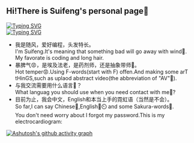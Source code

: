 ## Hi!There is Suifeng's personal page👋
[![Typing SVG](https://readme-typing-svg.demolab.com?font=Fira+Code&pause=3000&color=F7B6B1&width=400&lines=善待生活，热爱一切，经常开怀大笑。;你不必独自面对。+从现在起，让世界感受痛楚。)](https://git.io/typing-svg)<br>
[![Typing SVG](https://readme-typing-svg.demolab.com?font=Fira+Code&pause=3000&color=F7B6B1&width=500&lines=Live+well,love+lots,and+laugh+often.;You+don't+need+facing+alone.;ここより+世界に痛みを。)](https://git.io/typing-svg)<br>
* 我是随风，爱好编程，头发特长。<br>I'm Suifeng.It's meaning that something bad will go away with wind🍃.<br>My favorate is coding and long hair.
* 暴脾气😡，是埃及法老，是药剂师，还是抽象带师🥵。<br>Hot temper😡.Using F-words(start with F) offen.And making some arT tHinGS,such as uplaod abstract video(the abbreviation of "AV"🤣).
* 与我交流需要用什么语言💬？<br>What languag you should use when you need contact with me💬?
* 目前为止，我会中文，English和本当上手的霓虹语（当然是不会）。<br>So far,I can say Chinese🐼,English🦅⏲️ and some Sakura-words🌸.<br>
You don't need worry about I forgot my password.This is my electrocardiogram:<br>




[![Ashutosh's github activity graph](https://github-readme-activity-graph.vercel.app/graph?username=Hisuifeng)](https://github.com/ashutosh00710/github-readme-activity-graph)





<!--
**Hisuifeng/Hisuifeng** is a ✨ _special_ ✨ repository because its `README.md` (this file) appears on your GitHub profile.

Here are some ideas to get you started:

- 🔭 I’m currently working on ...
- 🌱 I’m currently learning ...
- 👯 I’m looking to collaborate on ...
- 🤔 I’m looking for help with ...
- 💬 Ask me about ...
- 📫 How to reach me: ...
- 😄 Pronouns: ...
- ⚡ Fun fact: ...
-->

